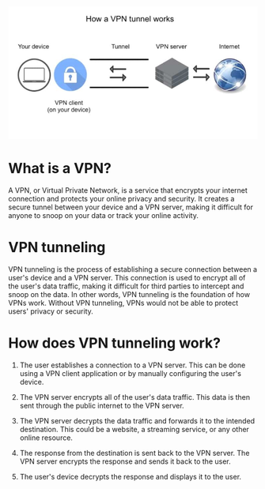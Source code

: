 ![placeholder image](../008/assets/vpn.jpg)

# What is a VPN?

A VPN, or Virtual Private Network, is a service that encrypts your internet connection and protects your online privacy and security. It creates a secure tunnel between your device and a VPN server, making it difficult for anyone to snoop on your data or track your online activity.

# VPN tunneling

VPN tunneling is the process of establishing a secure connection between a user's device and a VPN server. This connection is used to encrypt all of the user's data traffic, making it difficult for third parties to intercept and snoop on the data. In other words, VPN tunneling is the foundation of how VPNs work. Without VPN tunneling, VPNs would not be able to protect users' privacy or security.

# How does VPN tunneling work?

1. The user establishes a connection to a VPN server. This can be done using a VPN client application or by manually configuring the user's device.

2. The VPN server encrypts all of the user's data traffic. This data is then sent through the public internet to the VPN server.

3. The VPN server decrypts the data traffic and forwards it to the intended destination. This could be a website, a streaming service, or any other online resource.

4. The response from the destination is sent back to the VPN server. The VPN server encrypts the response and sends it back to the user.

5. The user's device decrypts the response and displays it to the user.